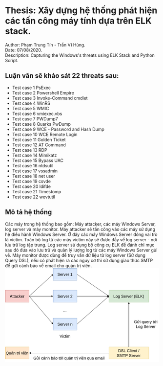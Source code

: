 # Thesis: Xây dựng hệ thống phát hiện các tấn công máy tính dựa trên ELK stack.
Author: Phạm Trung Tín - Trần Vĩ Hùng.</br>
Date: 07/08/2020.</br>
Description: Capturing the Windows's threats using ELK Stack and Python Script.

## Luận văn sẽ khảo sát 22 threats sau:
* Test case 1 PsExec
* Test case 2 Powershell Empire
* Test case 3 Invoke-Command cmdlet
* Test case 4 WinRS
* Test case 5 WMIC
* Test case 6 vmiexec.vbs
* Test case 7 PWDump7
* Test case 8 Quarks PwDump
* Test case 9 WCE - Password and Hash Dump
* Test case 10 WCE Remote Login
* Test case 11 Golden Ticket
* Test case 12 AT Command
* Test case 13 RDP
* Test case 14 Mimikatz
* Test case 15 Bypass UAC
* Test case 16 ntdsutil
* Test case 17 vssadmin
* Test case 18 net user
* Test case 19 csvde
* Test case 20 ldifde
* Test case 21 Timestomp
* Test case 22 wevtutil

## Mô tả hệ thống
Các máy trong hệ thống bao gồm: Máy attacker, các máy Windows Server,
log server và máy monitor. Máy attacker sẽ tấn công vào các máy sử dụng hệ điều
hành Windows Server. Ở đây các máy Windows Server đóng vai trò là victim. Toàn
bộ log từ các máy victim này sẽ được đẩy về log server - nơi lưu trữ log tập trung.
Log server sử dụng bộ công cụ ELK để đánh chỉ mục sau đó đưa vào lưu trữ và
quản lý lượng log từ các máy Windows Server gửi về. Máy monitor được dùng để
truy vấn dữ liệu từ log server (Sử dụng Query DSL), nếu có phát hiện ra các nguy cơ thì sử dụng giao thức
SMTP để gửi cảnh báo về email cho quản trị viên.
![Mô tả thực nghiệm](./Images/mo-ta-thuc-nghiem.png)

